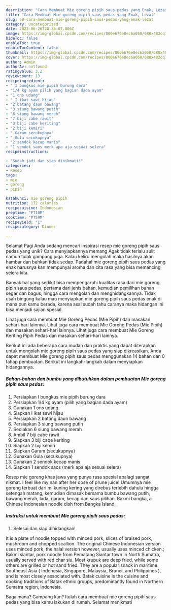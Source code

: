 ```yaml
---
description: "Cara Membuat Mie goreng pipih saus pedas yang Enak, Lezat"
title: "Cara Membuat Mie goreng pipih saus pedas yang Enak, Lezat"
slug: 60-cara-membuat-mie-goreng-pipih-saus-pedas-yang-enak-lezat
category: Uncategorized
date: 2023-06-26T20:36:07.806Z
image: https://img-global.cpcdn.com/recipes/800e676e8ec6a050/680x482cq70/mie-goreng-pipih-saus-pedas-foto-resep-utama.jpg
hideToc: false
enableToc: true
enableTocContent: false
thumbnail: https://img-global.cpcdn.com/recipes/800e676e8ec6a050/680x482cq70/mie-goreng-pipih-saus-pedas-foto-resep-utama.jpg
cover: https://img-global.cpcdn.com/recipes/800e676e8ec6a050/680x482cq70/mie-goreng-pipih-saus-pedas-foto-resep-utama.jpg
author: Admin
authorAv: notfound
ratingvalue: 3.2
reviewcount: 13
recipeingredient:
- " I bungkus mie pipih burung dara"
- "1/4 kg ayam pilih yang bagian dada ayam"
- "1 ons udang"
- " I ikat sawi hijau"
- "2 batang daun bawang"
- "3 siung bawang putih"
- "6 siung bawang merah"
- "7 biji cabe rawit"
- "3 biji cabe keriting"
- "2 biji kemiri"
- " Garam secukupnya"
- " Gula secukupnya"
- "2 sendok kecap manis"
- "1 sendok saos merk apa aja sesuai selera"
recipeinstructions:

- "Sudah jadi dan siap dinikmati!"
categories:
- Resep
tags:
- mie
- goreng
- pipih

katakunci: mie goreng pipih 
nutrition: 172 calories
recipecuisine: Indonesian
preptime: "PT10M"
cooktime: "PT59M"
recipeyield: "1"
recipecategory: Dinner

---
```



Selamat Pagi Anda sedang mencari inspirasi resep mie goreng pipih saus pedas yang unik? Cara menyiapkannya memang Agak tidak terlalu sulit namun tidak gampang juga. Kalau keliru mengolah maka hasilnya akan hambar dan bahkan tidak sedap. Padahal mie goreng pipih saus pedas yang enak harusnya kan mempunyai aroma dan cita rasa yang bisa memancing selera kita.


Banyak hal yang sedikit bisa mempengaruhi kualitas rasa dari mie goreng pipih saus pedas, pertama dari jenis bahan, kemudian pemilihan bahan segar dan bagus, hingga cara mengolah dan menghidangkannya. Tidak usah bingung kalau mau menyiapkan mie goreng pipih saus pedas enak di mana pun kamu berada, karena asal sudah tahu caranya maka hidangan ini bisa menjadi sajian spesial.

Lihat juga cara membuat Mie Goreng Pedas (Mie Pipih) dan masakan sehari-hari lainnya. Lihat juga cara membuat Mie Goreng Pedas (Mie Pipih) dan masakan sehari-hari lainnya. Lihat juga cara membuat Mie Goreng Keriting Pipih Pedas dan masakan sehari-hari lainnya.


Berikut ini ada beberapa cara mudah dan praktis yang dapat diterapkan untuk mengolah mie goreng pipih saus pedas yang siap dikreasikan. Anda dapat membuat Mie goreng pipih saus pedas menggunakan 14 bahan dan 0 tahap pembuatan. Berikut ini langkah-langkah dalam menyiapkan hidangannya.

<!--inarticleads1-->

##### Bahan-bahan dan bumbu yang dibutuhkan dalam pembuatan Mie goreng pipih saus pedas:

1. Persiapkan  I bungkus mie pipih burung dara
1. Persiapkan 1/4 kg ayam (pilih yang bagian dada ayam)
1. Gunakan 1 ons udang
1. Siapkan  I ikat sawi hijau
1. Persiapkan 2 batang daun bawang
1. Persiapkan 3 siung bawang putih
1. Sediakan 6 siung bawang merah
1. Ambil 7 biji cabe rawit
1. Siapkan 3 biji cabe keriting
1. Siapkan 2 biji kemiri
1. Siapkan  Garam (secukupnya)
1. Gunakan  Gula (secukupnya)
1. Gunakan 2 sendok kecap manis
1. Siapkan 1 sendok saos (merk apa aja sesuai selera)


Resep mie goreng khas jawa yang punya rasa spesial apalagi sangat nikmat. I feel like my nan after her dose of prune juice! Umumnya mie goreng terbuat dari mi kuning kering yang direbus terlebih dahulu hingga setengah matang, kemudian dimasak bersama bumbu bawang putih, bawang merah, lada, garam, kecap dan saus pilihan. Bakmi bangka, a Chinese Indonesian noodle dish from Bangka Island. 

<!--inarticleads2-->

##### Instruksi untuk membuat Mie goreng pipih saus pedas:


1. Selesai dan siap dihidangkan!

It is a plate of noodle topped with minced pork, slices of braised pork, mushroom and chopped scallion. The original Chinese Indonesian version uses minced pork, the halal version however, usually uses minced chicken.; Bakmi siantar, pork noodle from Pematang Siantar town in North Sumatra, usually served with red char siu. Most krupuk are deep fried, while some others are grilled or hot sand fried. They are a popular snack in maritime Southeast Asia ( Indonesia, Singapore, Malaysia, Brunei, and Philippines ), and is most closely associated with. Batak cuisine is the cuisine and cooking traditions of Batak ethnic groups, predominantly found in Northern Sumatra region, Indonesia. 

Bagaimana? Gampang kan? Itulah cara membuat mie goreng pipih saus pedas yang bisa kamu lakukan di rumah. Selamat menikmati
